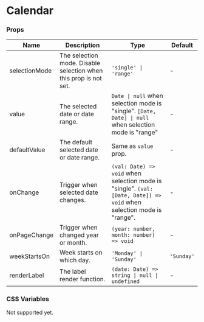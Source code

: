 # Calendar

<code src="./demos/demo1.tsx"></code>
<code src="./demos/demo2.tsx"></code>
<code src="./demos/demo3.tsx"></code>

### Props

| Name          | Description                                                      | Type                                                                                                                 | Default    |
| ------------- | ---------------------------------------------------------------- | -------------------------------------------------------------------------------------------------------------------- | ---------- |
| selectionMode | The selection mode. Disable selection when this prop is not set. | `'single' \| 'range'`                                                                                                | -          |
| value         | The selected date or date range.                                 | `Date \| null` when selection mode is "single". `[Date, Date] \| null` when selection mode is "range"                | -          |
| defaultValue  | The default selected date or date range.                         | Same as `value` prop.                                                                                                | -          |
| onChange      | Trigger when selected date changes.                              | `(val: Date) => void` when selection mode is "single". `(val: [Date, Date]) => void` when selection mode is "range". | -          |
| onPageChange  | Trigger when changed year or month.                              | `(year: number, month: number) => void`                                                                              | -          |
| weekStartsOn  | Week starts on which day.                                        | `'Monday' \| 'Sunday'`                                                                                               | `'Sunday'` |
| renderLabel   | The label render function.                                       | `(date: Date) => string \| null \| undefined`                                                                        | -          |

### CSS Variables

Not supported yet.
